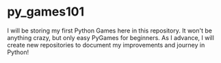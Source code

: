 # py_games101

I will be storing my first Python Games here in this repository.
It won't be anything crazy, but only easy PyGames for beginners.
As I advance, I will create new repositories to document my improvements 
and journey in Python!
